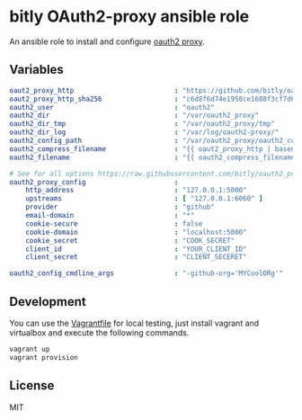 # bitly OAuth2-proxy ansible role

An ansible role to install and configure [oauth2 proxy](https://github.com/bitly/oauth2_proxy).

## Variables

```yaml
oaut2_proxy_http                         : "https://github.com/bitly/oauth2_proxy/releases/download/v2.0.1/oauth2_proxy-2.0.1.linux-amd64.go1.4.2.tar.gz"
oaut2_proxy_http_sha256                  : "c6d8f6d74e1958ce1688f3cf7d60648b9d0d6d4344d74c740c515a00b4e023ad"
oauth2_user                              : "oauth2"
oauth2_dir                               : "/var/oauth2_proxy"
oauth2_dir_tmp                           : "/var/oauth2_proxy/tmp"
oauth2_dir_log                           : "/var/log/oauth2-proxy/"
oauth2_config_path                       : "/var/oauth2_proxy/oauth2_config.cfg"
oauth2_compress_filename                 : "{{ oaut2_proxy_http | basename }}"
oauth2_filename                          : "{{ oauth2_compress_filename |replace('.tar.gz', '') }}"

# See for all options https://raw.githubusercontent.com/bitly/oauth2_proxy/master/contrib/oauth2_proxy.cfg.example
oauth2_proxy_config                      :
    http_address                         : "127.0.0.1:5000"
    upstreams                            : [ "127.0.0.1:6060" ]
    provider                             : "github"
    email-domain                         : "*"
    cookie-secure                        : false
    cookie-domain                        : "localhost:5000"
    cookie_secret                        : "COOK_SECRET"
    client_id                            : "YOUR_CLIENT_ID"
    client_secret                        : "CLIENT_SECERET"

oauth2_config_cmdline_args               : "-github-org='MYCoolORg'"
```

## Development

You can use the [Vagrantfile](Vagrantfile) for local testing, just install vagrant and virtualbox and execute the following commands.

````bash
vagrant up
vagrant provision
````

## License

MIT

